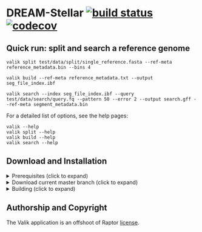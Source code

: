 # DREAM-Stellar [![build status][1]][2] [![codecov][3]][4]
<!--
    Above uses reference-style links with numbers.
    See also https://github.com/adam-p/markdown-here/wiki/Markdown-Cheatsheet#links.

    For example, `[![build status][1]][2]` evaluates to the following:
        `[link_text][2]`
        `[2]` is a reference to a link, i.e. `[link_text](https://...)`

        `[link_text]` = `[![build status][1]]`
        `[1]` is once again a reference to a link - this time an image, i.e. `[![build status](https://...)]
        `![build status]` is the text that should be displayed if the linked resource (`[1]`) is not available

    `[![build status][1]][2]` hence means:
    Show the picture linked under `[1]`. In case it cannot be displayed, show the text "build status" instead.
    The picture, or alternative text, should link to `[2]`.
-->

<!--
    This is the CI badge image:
        `https://img.shields.io/github/workflow/status/` - we do not use GitHub's badges as they are not customisable.
        `/seqan/app-template/` - owner/repository
        `ci_linux.yml` - workflow file
        `main` - branch to show
        `"Open GitHub actions page"` - this text will be shown on hover
-->
[1]: https://img.shields.io/github/actions/workflow/status/eaasna/valik/ci_linux.yml?branch=main "Open GitHub actions page"
<!--
    This is the CI badge link:
        `https://github.com/seqan/app-template/actions` - actions page of owner(seqan)/repository(app-template)
        `?query=branch%3Amain` - only show actions that ran on the mater branch
-->
[2]: https://github.com/eaasna/valik/actions?query=branch%3Amain
<!--
    This is the Codecov badge image:
        Codecov offers badges: https://app.codecov.io/gh/seqan/app-template/settings/badge
        While being logged in into Codecov, navigate to Settings->Badge and copy the markdown badge.
        Copy the image part of the markdown badge here.
    `"Open Codecov page"` - this text will be shown on hover
-->
[3]: https://codecov.io/gh/eaasna/valik/branch/main/graph/badge.svg?token=ZKGJTQ55MF
<!--
    This is the Codecov badge link:
        Codecov offers badges: https://app.codecov.io/gh/seqan/app-template/settings/badge
        While being logged in into Codecov, navigate to Settings->Badge and copy the markdown badge.
        Copy the URL part of the markdown badge here.
-->
[4]: https://codecov.io/gh/eaasna/valik

## Quick run: split and search a reference genome
`valik split test/data/split/single_reference.fasta --ref-meta reference_metadata.bin --bins 4`

`valik build --ref-meta reference_metadata.txt --output seg_file_index.ibf`

`valik search --index seg_file_index.ibf --query test/data/search/query.fq --pattern 50 --error 2 --output search.gff --ref-meta segment_metadata.bin`

For a detailed list of options, see the help pages:
```console
valik --help
valik split --help
valik build --help
valik search --help
```

## Download and Installation

<details><summary>Prerequisites (click to expand)</summary>

* CMake >= 3.25
* GCC 10, 11 or 12 (most recent minor version)
* git

Refer to the [Seqan3 Setup Tutorial](https://docs.seqan.de/seqan/3-master-user/setup.html) for more in depth information.
</details>

<details><summary>Download current master branch (click to expand)</summary>

```bash
git clone --recurse-submodules https://github.com/eaasna/DREAM-Stellar
```

</details>

<details><summary>Building (click to expand)</summary>

```bash
cd valik
mkdir -p build
cd build
cmake ..
make
```

The binary can be found in `bin`.

You may want to add the executable to your PATH:
```
export PATH=$(pwd)/bin:$PATH
valik --version
```

</details>

## Authorship and Copyright
The Valik application is an offshoot of Raptor [license](https://github.com/seqan/raptor/blob/master/LICENSE.md).
